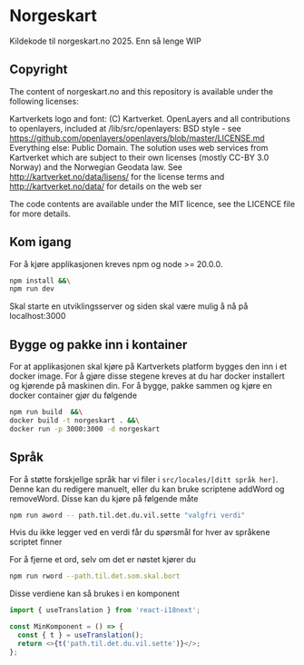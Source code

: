# Norgeskart

Kildekode til norgeskart.no 2025. Enn så lenge WIP

## Copyright

The content of norgeskart.no and this repository is available under the following licenses:

Kartverkets logo and font: (C) Kartverket. OpenLayers and all contributions to openlayers, included at /lib/src/openlayers: BSD style - see https://github.com/openlayers/openlayers/blob/master/LICENSE.md Everything else: Public Domain. The solution uses web services from Kartverket which are subject to their own licenses (mostly CC-BY 3.0 Norway) and the Norwegian Geodata law. See http://kartverket.no/data/lisens/ for the license terms and http://kartverket.no/data/ for details on the web ser

The code contents are available under the MIT licence, see the LICENCE file for more details.

## Kom igang

For å kjøre applikasjonen kreves npm og node >= 20.0.0.

```sh
npm install &&\
npm run dev
```

Skal starte en utviklingsserver og siden skal være mulig å nå på localhost:3000

## Bygge og pakke inn i kontainer

For at applikasjonen skal kjøre på Kartverkets platform bygges den inn i et docker image. For å gjøre disse stegene kreves at du har docker installert og kjørende på maskinen din. For å bygge, pakke sammen og kjøre en docker container gjør du følgende

```sh
npm run build  &&\
docker build -t norgeskart . &&\
docker run -p 3000:3000 -d norgeskart
```

## Språk

For å støtte forskjellge språk har vi filer i `src/locales/[ditt språk her]`. Denne kan du redigere manuelt, eller du kan bruke scriptene addWord og removeWord. Disse kan du kjøre på følgende måte

```sh
npm run aword -- path.til.det.du.vil.sette "valgfri verdi"
```

Hvis du ikke legger ved en verdi får du spørsmål for hver av språkene scriptet finner

For å fjerne et ord, selv om det er nøstet kjører du

```sh
npm run rword --path.til.det.som.skal.bort
```

Disse verdiene kan så brukes i en komponent

```js
import { useTranslation } from 'react-i18next';

const MinKomponent = () => {
  const { t } = useTranslation();
  return <>{t('path.til.det.du.vil.sette')}</>;
};
```
